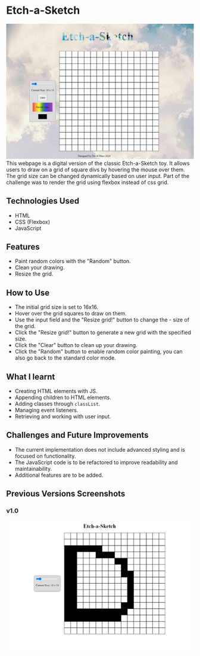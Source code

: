 ﻿# Etch-a-Sketch
![v1.1](/assets/v1.1.png)
This webpage is a digital version of the classic Etch-a-Sketch toy. It allows users to draw on a grid of square divs by hovering the mouse over them. The grid size can be changed dynamically based on user input. Part of the challenge was to render the grid using flexbox instead of css grid.

## Technologies Used
- HTML
- CSS (Flexbox)
- JavaScript

## Features
- Paint random colors with the "Random" button.
- Clean your drawing.
- Resize the grid.

## How to Use
- The initial grid size is set to 16x16.
- Hover over the grid squares to draw on them.
- Use the input field and the "Resize grid!" button to change the - size of the grid.
- Click the "Resize grid!" button to generate a new grid with the specified size.
- Click the "Clear" button to clean up your drawing.
- Click the "Random" button to enable random color painting, you can also go back to the standard color mode.

## What I learnt
- Creating HTML elements with JS.
- Appending children to HTML elements.
- Adding classes through `classList`.
- Managing event listeners.
- Retrieving and working with user input.

## Challenges and Future Improvements
- The current implementation does not include advanced styling and is focused on functionality.
- The JavaScript code is to be refactored to improve readability and maintainability.
- Additional features are to be added.

## Previous Versions Screenshots
### v1.0

![Previous Versions Screenshots](/assets/v1.0.png)
